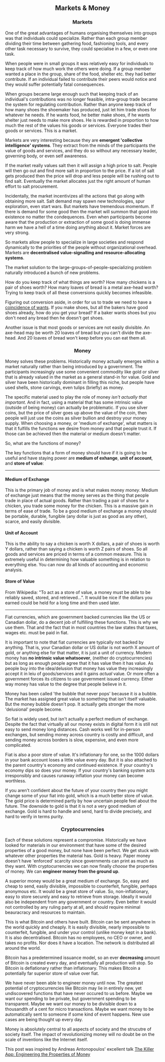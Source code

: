 <center> <h2>Markets & Money</h2> </center>

<center> <h3>Markets</h3> </center>

One of the great advantages of humans organising themselves into groups was that individuals could specialize. Rather than each group member dividing their time between gathering food, fashioning tools, and every other task necessary to survive, they could specialise in a few, or even one task.

When people were in small groups it was relatively easy for individuals to keep track of how much work the others were doing. If a group member wanted a place in the group, share of the food, shelter etc. they had better contribute. If an individual failed to contribute their peers would notice and they would suffer potentially fatal consequences.

When groups became large enough such that keeping track of an individual's contributions was no longer feasible, intra-group trade became the system for regulating contribution. Rather than anyone keep track of how many shoes the shoemaker has produced, just let him trade shoes for whatever he needs. If he wants food, he better make shoes, if he wants shelter just needs to make more shoes. He is rewarded in proportion to how much the rest of the values his goods or services. Everyone trades their goods or services. This is a market.

Markets are very interesting because they are **emergent 'collective intelligence' systems**. They extract from the minds of the participants the value of goods and services, and they do so without any necessary leader, governing body, or even self awareness. 

If the market really values salt then it will assign a high price to salt. People will then go out and find more salt in proportion to the price. If a lot of salt gets produced then the price will drop and less people will be rushing out to find salt. Eventually the market allocates just the right amount of human effort to salt procurement.

Incidentally, the market incentivizes all the actions that go along with obtaining more salt. Salt demand may spawn new technologies, spur exploration, even start wars. But markets have tremendous momentum. If there is demand for some good then the market will summon that good into existence no matter the condequences. Even when participants become aware that the production or extraction of some good is doing immense harm we have a hell of a time doing anything about it. Market forces are very strong.

So markets allow people to specialize in large societies and respond dynamically to the priorities of the people without organizational overhead. Markets are **decentralised value-signalling and resource-allocating systems**.

The market solution to the large-groups-of-people-specializing problem naturally introduced a bunch of new problems.

How do you keep track of what things are worth? How many chickens is a pair of shoes worth? How many loaves of bread is a metal axe-head worth? Trying to keep track of all these conversions quickly becomes infeasible.

Figuring out conversion aside, in order for us to trade we need to have a [coincidence of wants](https://en.wikipedia.org/wiki/Coincidence_of_wants). If you make shoes, but all the bakers have good shoes already, how do you get your bread? If a baker wants shoes but you don't need any bread then he doesn't get shoes.

Another issue is that most goods or services are not easily divisible. An axe-head may be worth 20 loaves of bread but you can't divide the axe-head. And 20 loaves of bread won't keep before you can eat them all.

<center> <h3>Money</h3> </center>

Money solves these problems. Historically money actually emerges within a market naturally rather than being introduced by a government. The participants increasingly use some convenient commodity like gold or silver that is already valued in the market as a general stand-in for value. Gold and silver have been historically dominant in filling this niche, but people have used shells, stone carvings, even tulips (briefly) as money. 

The specific material used to play the role of money *isn't actually that important*. And in fact, using a material that has some intrinsic value (outside of being money) can actually be problematic. If you use silver coins, but the price of silver goes up above the value of the coin, then people will just use the coins as silver bullion and destroy your money supply. When choosing a money, or 'medium of exchange', what matters is that it fulfills the functions we desire from money and that people trust it. If those can be achieved then the material or medium doesn't matter.

So, what are the functions of money?

The key functions that a form of money should have if it is going to be useful and have staying power are **medium of exhange**, **unit of account**, and **store of value**:

-------------

#### Medium of Exchange

This is the primary job of money and is what makes money _money_. Medium of exchange just means that the money serves as the thing that people trade in place of actual goods. Rather than trading a pair of shoes for a chicken, you trade some money for the chicken. This is a massive gain in terms of ease of trade. To be a good medium of exchange a money should be portable, durable, fungible (any dollar is just as good as any other), scarce, and easily divisible.

#### Unit of Account

This is the ability to say a chicken is worth X dollars, a pair of shoes is worth Y dollars, rather than saying a chicken is worth Z pairs of shoes. So all goods and services are priced in terms of a common measure. This is extremely useful in determining how valuable something is in relation to everything else. You can now do all kinds of accounting and economic analysis.

#### Store of Value

From Wikipedia: "To act as a store of value, a money must be able to be reliably saved, stored, and retrieved...". It would be nice if the dollars you earned could be held for a long time and then used later.

-------------

Fiat currencies, which are government backed currencies like the US or Canadian dollar, do a decent job of fulfilling these functions. This is why we use them. That and the fact that in most countries the law states that taxes, wages etc. must be paid in fiat.

It is important to note that fiat currencies are typically not backed by anything. That is, your Canadian dollar or US dollar is not worth X amount of gold, or anything else for that matter, it is just a unit of currency. Modern money has **no intrinsic value whatsoever**, (neither do cryptocurrencies) but as long as enough people agree that it has value then it has value. As people buy into the idea/delusion that money has value they increasingly accept it in leiu of goods/services and it gains *actual* value. Or more often a government forces its citizens to use government issued currency. Either way money has value to the degree that people believe in it.

Money has been called 'the bubble that never pops' because it *is* a bubble. The market has assigned great value to something that isn't itself valuable. But the money bubble doesn't pop. It actually gets stronger the more 'delusional' people become.

So fiat is widely used, but isn't actually a perfect medium of exchange. Despite the fact that virtually all our money exists in digital form it is still not easy to send money long distances. Cash works well for in-person exchanges, but sending money across country is costly and difficult, and sending money across borders is slow, expensive, and even more complicated.

Fiat is also a poor store of value. It's inflationary for one, so the 1000 dollars in your bank account loses a little value every day. But it is also attached to the parent country's economy and continued existence. If your country's economy dips so does your money. If your country's banking system acts irresponsibly and causes runaway inflation your money can become worthless.

If you aren't confident about the future of your country then you might change some of your fiat into gold, which is a much better store of value. The gold price is determined partly by how uncertain people feel about the future. The downside to gold is that it is not a very good medium of exchange. Gold is hard to handle and send, hard to divide precisely, and hard to verify in terms purity.

<center> <h3>Cryptocurrencies</h3> </center>

Each of these solutions represent a compromise. Historically we have looked for materials in our environment that have some of the desired properties of a good money, but none have been perfect. We get stuck with whatever other properties the material has. Gold is heavy. Paper money doesn't have 'enforced' scarcity since governments can print as much as they want. With cryptocurrencies we can now finally _choose_ the properties of money. We can **engineer money from the ground up**.

A superior money would be a great medium of exchange. So, easy and cheap to send, easily divisible, impossible to counterfeit, fungible, perhaps anonymous etc. It would be a great store of value. So, non-inflationary, easy to store securely and easy to retrieve from storage. Ideally it would also be independent from any government or country. Even better it would not controlled by any ruling party at all, and should require minimal beauracracy and resources to maintain.

This is what Bitcoin and others have built. Bitcoin can be sent anywhere in the world quickly and cheaply. It is easily divisible, nearly impossible to counterfeit, fungible, and under your control (unlike money kept in a bank). It is also decentralised. Bitcoin has no employees, no CEO or owner, and takes no profits. Nor does it have a location. The network is distributed all around the world.

Bitcoin has a predetermined issuance model, so an ever **decreasing** amount of Bitcoin is created every day, and eventually all production will stop. So Bitcoin is deflationary rather than inflationary. This makes Bitcoin a potentially far superior store of value over fiat.

We have never been able to engineer money until now. The greatest potential of cryptocurrencies like Bitcoin may lie in entirely new, yet undiscovered functions that have never occured to us before. Maybe we want our spending to be private, but government spending to be transparent. Maybe we want our money to be divisible down to a thousandth of a cent for micro transactions. Maybe we want money to be automatically sent to someone if some kind of event happens. New use cases are being thought up every day.

Money is absolutely central to all aspects of society and the strucutre of society itself. The impact of revolutionizing money will no doubt be on the scale of inventions like the Internet itself.

This post was inspired by Andreas Antonopoulos' excellent talk [The Killer App: Engineering the Properties of Money](https://youtu.be/MxIrc1rxhyI)
